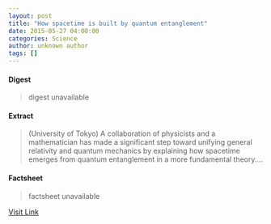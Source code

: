 ```yaml
---
layout: post
title: "How spacetime is built by quantum entanglement"
date: 2015-05-27 04:00:00
categories: Science
author: unknown author
tags: []
---
```



#### Digest
>digest unavailable

#### Extract
>(University of Tokyo) A collaboration of physicists and a mathematician has made a significant step toward unifying general relativity and quantum mechanics by explaining how spacetime emerges from quantum entanglement in a more fundamental theory....

#### Factsheet
>factsheet unavailable

[Visit Link](http://www.eurekalert.org/pub_releases/2015-05/uot-hsi052715.php)


